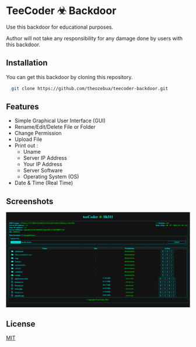 # TeeCoder ☣ Backdoor

Use this backdoor for educational purposes.

Author will not take any responsibility for any damage done by users with this backdoor.

  
## Installation

You can get this backdoor by cloning this repository.
```bash
  git clone https://github.com/theozebua/teecoder-backdoor.git
```


## Features

- Simple Graphical User Interface (GUI)
- Rename/Edit/Delete File or Folder
- Change Permission
- Upload File
- Print out :
  - Uname
  - Server IP Address
  - Your IP Address
  - Server Software
  - Operating System (OS)
- Date & Time (Real Time)

## Screenshots

![TeeCoder Backdoor](https://github.com/theozebua/teecoder-backdoor/blob/1.x/screenshots/teecoder-backdoor.png)


## License

[MIT](https://github.com/theozebua/teecoder-backdoor/blob/1.x/LICENSE.md)

  
